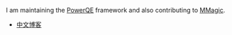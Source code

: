 I am maintaining the [PowerQE](https://github.com/ryanxingql/powerqe) framework and also contributing to [MMagic](https://github.com/open-mmlab/mmagic).

- [中文博客](https://github.com/ryanxingql/blog)
